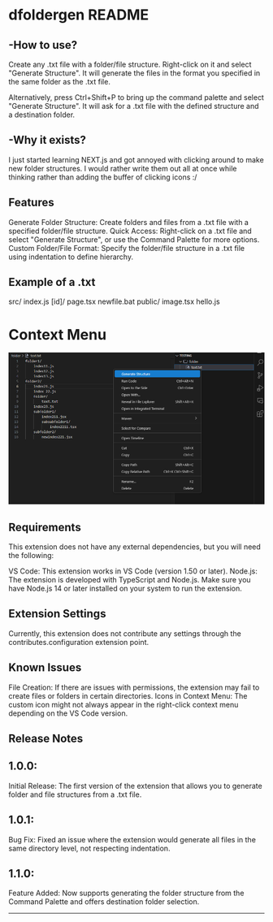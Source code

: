 # dfoldergen README

## -How to use?
Create any .txt file with a folder/file structure. Right-click on it and select "Generate Structure". It will generate the files in the format you specified in the same folder as the .txt file.

Alternatively, press Ctrl+Shift+P to bring up the command palette and select "Generate Structure". It will ask for a .txt file with the defined structure and a destination folder.

## -Why it exists?
I just started learning NEXT.js and got annoyed with clicking around to make new folder structures. I would rather write them out all at once while thinking rather than adding the buffer of clicking icons :/

## Features
Generate Folder Structure: Create folders and files from a .txt file with a specified folder/file structure.
Quick Access: Right-click on a .txt file and select "Generate Structure", or use the Command Palette for more options.
Custom Folder/File Format: Specify the folder/file structure in a .txt file using indentation to define hierarchy.

## Example of a .txt

src/
    index.js
    [id]/
        page.tsx
    newfile.bat
public/
    image.tsx
    hello.js


# Context Menu

![Image Alt Text](./images/ContextMenu.png)

## Requirements

This extension does not have any external dependencies, but you will need the following:

VS Code: This extension works in VS Code (version 1.50 or later).
Node.js: The extension is developed with TypeScript and Node.js. Make sure you have Node.js 14 or later installed on your system to run the extension.

## Extension Settings

Currently, this extension does not contribute any settings through the contributes.configuration extension point.

## Known Issues

File Creation: If there are issues with permissions, the extension may fail to create files or folders in certain directories.
Icons in Context Menu: The custom icon might not always appear in the right-click context menu depending on the VS Code version.

## Release Notes

## 1.0.0:
Initial Release: The first version of the extension that allows you to generate folder and file structures from a .txt file.
## 1.0.1:
Bug Fix: Fixed an issue where the extension would generate all files in the same directory level, not respecting indentation.
## 1.1.0:
Feature Added: Now supports generating the folder structure from the Command Palette and offers destination folder selection.

---

